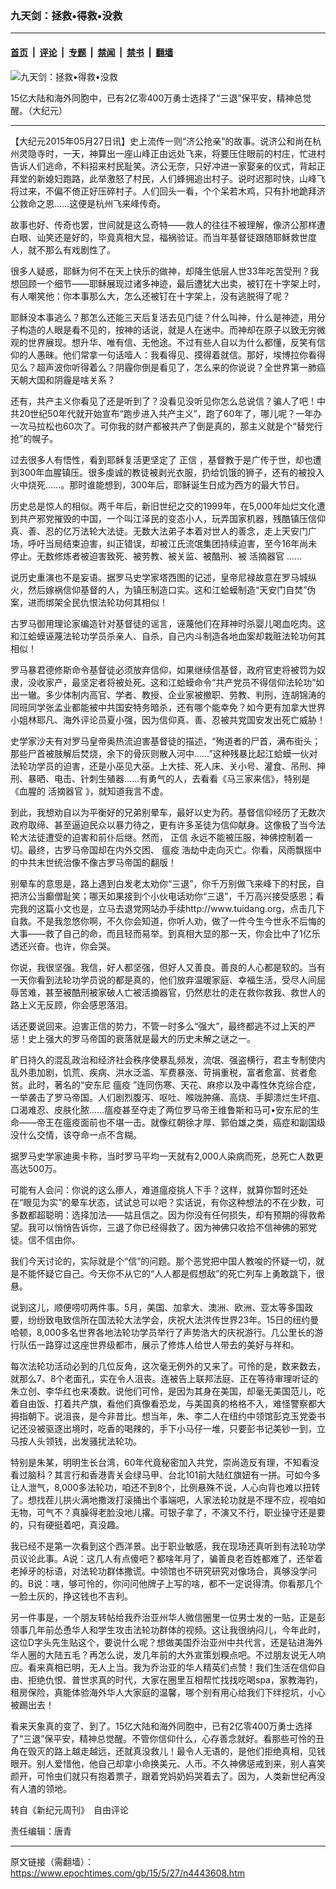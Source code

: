 ### 九天剑：拯救•得救•没救

---

#### [首页](../../../..?n4443608) &nbsp;|&nbsp; [评论](../../../../../epoch-comment?n4443608) &nbsp;|&nbsp; [专题](../../../../../epoch-special?n4443608) &nbsp;|&nbsp; [禁闻](../../../../../epoch-news?n4443608) &nbsp;|&nbsp; [禁书](../../../../../books?n4443608) &nbsp;|&nbsp; [翻墙](https://github.com/gfw-breaker/nogfw/blob/master/README.md?n4443608)


<div><img alt="九天剑：拯救•得救•没救" class="attachment-djy_600_400 size-djy_600_400 wp-post-image" src="https://i.epochtimes.com/assets/uploads/2015/05/1505270621182039-600x400.jpg"/>
<div class="caption">
 <p>
  15亿大陆和海外同胞中，已有2亿零400万勇士选择了“三退”保平安，精神总觉醒。（大纪元）
 </p>
</div></div><hr/><div class="post_content" id="artbody" itemprop="articleBody">
 <!-- article content begin -->
 <p>
  【大纪元2015年05月27日讯】史上流传一则“济公抢亲”的故事。说济公和尚在杭州灵隐寺时，一天，神算出一座山峰正由远处飞来，将要压住眼前的村庄，忙进村告诉人们逃命，不料招来村民耻笑。济公无奈，只好冲进一家娶亲的仪式，背起正拜堂的新媳妇跑路，此举激怒了村民，人们蜂拥追出村子。说时迟那时快，山峰飞将过来，不偏不倚正好压碎村子。人们回头一看，个个呆若木鸡，只有扑地跪拜济公救命之恩……这便是杭州飞来峰传奇。
 </p>
 <p>
  故事也好、传奇也罢，世间就是这么奇特——救人的往往不被理解，像济公那样遭白眼、讪笑还是好的，毕竟真相大显，福祸验证。而当年基督徒跟随耶稣救世度人，就不那么有戏剧性了。
 </p>
 <p>
  很多人疑惑，耶稣为何不在天上快乐的做神，却降生低层人世33年吃苦受刑？我想回顾一个细节——耶稣展现过诸多神迹，最后遭犹大出卖，被钉在十字架上时，有人嘲笑他：你本事那么大，怎么还被钉在十字架上，没有逃脱得了呢？
 </p>
 <p>
  耶稣没本事逃么？那怎么还能三天后复活去见门徒？什么叫神，什么是神迹，用分子构造的人眼是看不见的，按神的话说，就是人在迷中。而神却在原子以致无穷微观的世界展现。想升华、唯有信、无他途。不过有些人自以为什么都懂，反笑有信仰的人愚昧。他们常拿一句话噎人：我看得见、摸得着就信。那好，埃博拉你看得见么？超声波你听得着么？阴霾你倒是看见了，怎么来的你说说？全世界第一肺癌天朝大国和阴霾是啥关系？
 </p>
 <p>
  还有，共产主义你看见了还是听到了？没看见没听见你怎么总说信？骗人了吧！中共20世纪50年代就开始宣布“跑步进入共产主义”，跑了60年了，哪儿呢？一年办一次马拉松也60次了。可你我的财产都被共产了倒是真的，那主义就是个“替党行抢”的幌子。
 </p>
 <p>
  过去很多人有悟性，看到耶稣复活更坚定了
  <ok href="https://www.epochtimes.com/gb/tag/%E6%AD%A3%E4%BF%A1.html">
   正信
  </ok>
  ，基督教于是广传于世，却也遭到300年血腥镇压。很多虔诚的教徒被剥光衣服，扔给饥饿的狮子，还有的被投入火中烧死……。那时谁能想到，300年后，耶稣诞生日成为西方的最大节日。
 </p>
 <p>
  历史总是惊人的相似。两千年后，新旧世纪之交的1999年，在5,000年灿烂文化遭到共产邪党摧毁的中国，一个叫江泽民的变态小人，玩弄国家机器，残酷镇压信仰真、善、忍的亿万法轮大法徒。无数大法弟子本着对世人的善念，走上天安门广场，呼吁当局结束迫害，纠正错误，却被江氏流氓集团持续迫害，至今16年尚未停止。无数修炼者被迫害致死、被劳教、被关监、被酷刑、被
  <ok href="https://www.epochtimes.com/gb/tag/%E6%B4%BB%E6%91%98%E5%99%A8%E5%AE%98.html">
   活摘器官
  </ok>
  ……
 </p>
 <p>
  说历史重演也不是妄语。据罗马史学家塔西图的记述，皇帝尼禄故意在罗马城纵火，然后嫁祸信仰基督的人，为镇压制造口实。这和江蛤蟆制造“天安门自焚”伪案，进而绑架全民仇恨法轮功何其相似！
 </p>
 <p>
  古罗马御用理论家编造针对基督徒的谣言，诬蔑他们在拜神时杀婴儿喝血吃肉。这和江蛤蟆诬蔑法轮功学员杀亲人、自杀，自己内斗制造各地血案却栽赃法轮功何其相似！
 </p>
 <p>
  罗马暴君德修斯命令基督徒必须放弃信仰，如果继续信基督，政府官吏将被罚为奴隶，没收家产，最坚定者将被处死。这和江蛤蟆命令“共产党员不得信仰法轮功”如出一辙。多少体制内高官、学者、教授、企业家被撤职、劳教、判刑，连胡锦涛的同班同学张孟业都能被中共国安特务暗杀，还有哪个能幸免？如今更有加拿大世界小姐林耶凡、海外评论员夏小强，因为信仰真、善、忍被共党国安发出死亡威胁！
 </p>
 <p>
  史学家沙夫有对罗马皇帝奥热流迫害基督徒的描述，“殉道者的尸首，满布街头；那些尸首被肢解后焚烧，余下的骨灰则散入河中……”这种残暴比起江蛤蟆一伙对法轮功学员的迫害，还是小巫见大巫。上大挂、死人床、关小号、灌食、吊刑、抻刑、暴晒、电击、针刺生殖器……有勇气的人，去看看《马三家来信》，特别是《血腥的
  <ok href="https://www.epochtimes.com/gb/tag/%E6%B4%BB%E6%91%98%E5%99%A8%E5%AE%98.html">
   活摘器官
  </ok>
  》，就知道我言不虚。
 </p>
 <p>
  到此，我想劝自以为平衡好的兄弟别晕车，最好以史为药。基督信仰经历了无数次政府取缔、甚至逼迫民众以暴力待之，更有许多圣徒为信仰献身。这像极了当今法轮大法徒遭受的迫害和前仆后继。然而，
  <ok href="https://www.epochtimes.com/gb/tag/%E6%AD%A3%E4%BF%A1.html">
   正信
  </ok>
  永远不能被压服，神佛控制着一切。最终，古罗马帝国却在内外交困、
  <ok href="https://www.epochtimes.com/gb/tag/%E7%98%9F%E7%96%AB.html">
   瘟疫
  </ok>
  浩劫中走向灭亡。你看，风雨飘摇中的中共末世统治像不像古罗马帝国的翻版！
 </p>
 <p>
  别晕车的意思是，路上遇到白发老太劝你“三退”，你千万别做飞来峰下的村民，自把济公当癫僧耻笑；哪天如果接到个小伙电话劝你“三退”，千万高兴接受感恩；看完我的这篇小文也是，立马去退党网站办手续http://www.tuidang.org，点击几下自救。不是我忽悠你啊，不久你会知道，你听人劝，做了一件今生今世永不后悔的大事——救了自己的命，而且轻而易举。到真相大显的那一天，你会比中了1亿乐透还兴奋。也许，你会哭。
 </p>
 <p>
  你说，我很坚强。我信，好人都坚强，但好人又善良。善良的人心都是软的。当有一天你看到法轮功学员说的都是真的，他们放弃温暖家庭、幸福生活，受尽人间屈辱苦难，甚至被酷刑被家破人亡被活摘器官，仍然悲壮的走在救你救我、救世人的路上义无反顾，你会感恩落泪。
 </p>
 <p>
  话还要说回来。迫害正信的势力，不管一时多么“强大”，最终都逃不过上天的严惩！史上强大的罗马帝国的衰落就是最大的历史未解之谜之一。
 </p>
 <p>
  旷日持久的混乱政治和经济社会秩序使暴乱频发，流氓、强盗横行，君主专制使内乱外患加剧，饥荒、疾病、洪水泛滥、军费暴涨、苛捐重税，富者愈富、贫者愈贫。此时，著名的“安东尼
  <ok href="https://www.epochtimes.com/gb/tag/%E7%98%9F%E7%96%AB.html">
   瘟疫
  </ok>
  ”连同伤寒、天花、麻疹以及中毒性休克综合症，一举袭击了罗马帝国。人们剧烈腹泻、呕吐、喉咙肿痛、高烧、手脚溃烂生坏疽、口渴难忍、皮肤化脓……瘟疫甚至夺走了两位罗马帝王维鲁斯和马可•安东尼的生命——帝王在瘟疫面前也不堪一击。就像红朝徐才厚、郭伯雄之类，癌症和副国级没什么交情，该夺命一点不含糊。
 </p>
 <p>
  据罗马史学家迪奥卡称，当时罗马平均一天就有2,000人染病而死，总死亡人数更高达500万。
 </p>
 <p>
  可能有人会问：你说的这么瘆人，难道瘟疫挑人下手？这样，就算你暂时还处在“眼见为实”的晕车状态，试试总可以吧？实话说，有你这种想法的不在少数，可多数都超聪明：选择加法——姑且信之。因为你没有任何损失，却有预期的得救希望。我可以悄悄告诉你，三退了你已经得救了。因为神佛只收拾不信神佛的邪党徒。信不信由你。
 </p>
 <p>
  我们今天讨论的，实际就是个“信”的问题。那个恶党把中国人教唆的怀疑一切，就是不能怀疑它自己。今天你不从它的“人人都是假想敌”的死亡列车上勇敢跳下，很悬。
 </p>
 <p>
  说到这儿，顺便唠叨两件事。5月，美国、加拿大、澳洲、欧洲、亚太等多国政要，纷纷致电致信所在国法轮大法学会，庆祝大法洪传世界23年。15日的纽约曼哈顿，8,000多名世界各地法轮功学员举行了声势浩大的庆祝游行。几公里长的游行队伍一路穿过这座世界级都市，展示了修炼人给世人带去的美好与祥和。
 </p>
 <p>
  每次法轮功活动必到的几位反角，这次毫无例外的又来了。可怜的是，数来数去，就那么7、8个老面孔，实在令人沮丧。连被告上联邦法庭、正在等待审理听证的朱立创、李华红也来凑数。说他们可怜，是因为其身在美国，却毫无美国范儿，吃着自由饭、打着共产旗，看他们真像看恐龙，与美国真的格格不入，难怪警察都大拇指朝下。说沮丧，是今非昔比。想当年，朱、李二人在纽约中领馆彭克玉党委书记还没被驱逐出境时，吃香的喝辣的，手下小马仔一堆，只要彭书记美钞一到，立马按人头领钱，出发骚扰法轮功。
 </p>
 <p>
  特别是朱某，明明生长台湾，60年代竟秘密加入共党，崇尚造反有理，不知看没看过脑科？其言行和香港青关会绿马甲、台北101前大陆红旗妞有一拼。可如今多让人泄气，8,000多法轮功，咱还不到8个，比例悬殊不说，人心向背也难以扭转了。想找茬儿拱火满地撒泼打滚捅出个事端吧，人家法轮功就是不理不应，视咱如无物，可气不？真臊得老脸没地儿撂。可银子拿了，不演又不行，职业操守还是要的，只有硬挺着吧，真没趣。
 </p>
 <p>
  我已经不是第一次看到这个西洋景。出于职业敏感，我在现场还真听到有法轮功学员议论此事。A说：这几人有点傻吧？都啥年月了，骗善良老百姓都难了，还举着老掉牙的标语，对法轮功群体撒谎。中领馆也不研究研究对像场合，真够没学问的。B说：嗐，够可怜的，你问问他牌子上写的啥，都不一定说得清。你看那几个一脸土灰的，挣这钱也不吉利。
 </p>
 <p>
  另一件事是，一个朋友转帖给我乔治亚州华人微信圈里一位男士发的一贴，正是彭领事几年前怂恿华人和学生攻击法轮功群体的视频。这让我很纳闷儿，今年此时，这位D字头先生贴这个，要说什么呢？想做美国乔治亚州中共代言，还是钻进海外华人圈的大陆五毛？再怎么说，发几年前的大外宣策划糗点吧。不过朋友说无人响应。看来真相已明，无人上当。我为乔治亚的华人精英们点赞！我们生活在信仰自由、拒绝仇恨、普世求真的时代，大家在圈里互相帮忙找找吃喝spa，家教海钓，租房保险，真能体验海外华人大家庭的温馨，哪个别有用心给我们下绊挖坑，小心被踢出去！
 </p>
 <p>
  看来天象真的变了、到了。15亿大陆和海外同胞中，已有2亿零400万勇士选择了“三退”保平安，精神总觉醒。不管你信仰什么，心存善念就好。看那些可怜的丑角在毁灭的路上越走越远，还就真没救儿！最令人无语的，是他们拒绝真相，见钱眼开。别人爱惜他，他自己却拿小命换美元、人币。不久神佛惩戒到来，别人喜笑颜开，可怜虫们就只有抱着票子，跟着党妈奶妈哭着去了。因为，人类新世纪再没有人渣的领地。
 </p>
 <p>
  转自《新纪元周刊》　自由评论
 </p>
 <p>
  责任编辑：唐青
 </p>
 <!-- article content end -->
 <div id="below_article_ad">
 </div>
</div>


---

原文链接（需翻墙）：https://www.epochtimes.com/gb/15/5/27/n4443608.htm